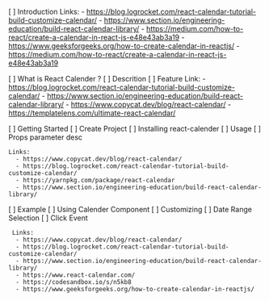 [ ] Introduction
    Links:
        - https://blog.logrocket.com/react-calendar-tutorial-build-customize-calendar/
        - https://www.section.io/engineering-education/build-react-calendar-library/
        - https://medium.com/how-to-react/create-a-calendar-in-react-js-e48e43ab3a19 
        - https://www.geeksforgeeks.org/how-to-create-calendar-in-reactjs/
        - https://medium.com/how-to-react/create-a-calendar-in-react-js-e48e43ab3a19

[ ] What is React Calender ?
    [ ] Descrition
    [ ] Feature
    Link:
        - https://blog.logrocket.com/react-calendar-tutorial-build-customize-calendar/
        - https://www.section.io/engineering-education/build-react-calendar-library/
        - https://www.copycat.dev/blog/react-calendar/
        - https://templatelens.com/ultimate-react-calendar/

[ ] Getting Started
    [ ] Create Project
    [ ] Installing react-calender
    [ ] Usage
    [ ] Props parameter desc

    Links: 
      - https://www.copycat.dev/blog/react-calendar/
      - https://blog.logrocket.com/react-calendar-tutorial-build-customize-calendar/
      - https://yarnpkg.com/package/react-calendar
      - https://www.section.io/engineering-education/build-react-calendar-library/

[ ] Example
     [ ] Using Calender Component
     [ ] Customizing
     [ ] Date Range Selection
     [ ] Click Event

     Links:
      - https://www.copycat.dev/blog/react-calendar/
      - https://blog.logrocket.com/react-calendar-tutorial-build-customize-calendar/
      - https://www.section.io/engineering-education/build-react-calendar-library/
      - https://www.react-calendar.com/
      - https://codesandbox.io/s/n5kb8
      - https://www.geeksforgeeks.org/how-to-create-calendar-in-reactjs/
